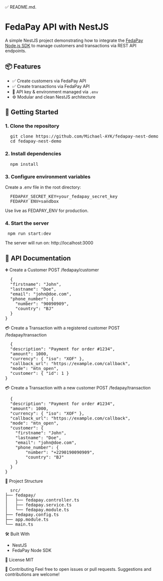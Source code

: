 ✅ README.md.

# FedaPay API with NestJS

A simple NestJS project demonstrating how to integrate the [FedaPay Node.js SDK](https://github.com/FedaPay/fedapay-node) to manage customers and transactions via REST API endpoints.

## 📦 Features

- ✅ Create customers via FedaPay API
- ✅ Create transactions via FedaPay API
- 🔐 API key & environment managed via `.env`
- ⚙️ Modular and clean NestJS architecture

## 🚀 Getting Started

### 1. Clone the repository

<pre>
  git clone https://github.com/Michael-AYK/fedapay-nest-demo.git
  cd fedapay-nest-demo
</pre>

### 2. Install dependencies

<pre>
  npm install
</pre>

### 3. Configure environment variables

Create a .env file in the root directory:

<pre>
  FEDAPAY_SECRET_KEY=your_fedapay_secret_key
  FEDAPAY_ENV=sandbox
</pre>
Use live as FEDAPAY_ENV for production.

### 4. Start the server

<pre> npm run start:dev </pre>

The server will run on: http://localhost:3000


## 📘 API Documentation

➕ Create a Customer
POST /fedapay/customer

<pre>
  {
  "firstname": "John",
  "lastname": "Doe",
  "email": "john@doe.com",
  "phone_number": {
    "number": "90090909",
    "country": "BJ"
  }
}
</pre>

💳 Create a Transaction with a registered customer
POST /fedapay/transaction

<pre>
  {
  "description": "Payment for order #1234",
  "amount": 1000,
  "currency": { "iso": "XOF" },
  "callback_url": "https://example.com/callback",
  "mode": "mtn_open",
  "customer": { "id": 1 }
}
</pre>

💳 Create a Transaction with a new customer
POST /fedapay/transaction

<pre>
  {
  "description": "Payment for order #1234",
  "amount": 1000,
  "currency": { "iso": "XOF" },
  "callback_url": "https://example.com/callback",
  "mode": "mtn_open",
  "customer": { 
    "firstname": "John",
    "lastname": "Doe",
    "email": "john@doe.com",
    "phone_number": {
        "number": "+2290190090909",
        "country": "BJ"
    }
  }
}
</pre>

📁 Project Structure

<pre>
  src/
├── fedapay/
│   ├── fedapay.controller.ts
│   ├── fedapay.service.ts
│   └── fedapay.module.ts
├── fedapay.config.ts
├── app.module.ts
└── main.ts
</pre>

🛠️ Built With
- NestJS
- FedaPay Node SDK

📝 License
MIT


🙌 Contributing
Feel free to open issues or pull requests. Suggestions and contributions are welcome!




